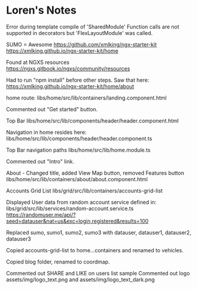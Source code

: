 # Loren's Notes

Error during template compile of 'SharedModule'
  Function calls are not supported in decorators but 'FlexLayoutModule' was called.
  
SUMO = Awesome
https://github.com/xmlking/ngx-starter-kit
https://xmlking.github.io/ngx-starter-kit/home

Found at NGXS resources
https://ngxs.gitbook.io/ngxs/community/resources

Had to run "npm install" before other steps.  Saw that here:
https://xmlking.github.io/ngx-starter-kit/home/about

home route:
libs/home/src/lib/containers/landing.component.html

Commented out "Get started" button.


Top Bar
libs/home/src/lib/components/header/header.component.html

Navigation in home resides here:
libs/home/src/lib/components/header/header.component.ts

Top Bar navigation paths
libs/home/src/lib/home.module.ts

Commented out "Intro" link.

About - Changed title, added View Map button, removed Features button
libs/home/src/lib/containers/about/about.component.html

Accounts Grid List
libs/grid/src/lib/containers/accounts-grid-list

Displayed User data from random account service defined in:
libs/grid/src/lib/services/random-account.service.ts
https://randomuser.me/api/?seed=datauser&nat=us&exc=login,registered&results=100

Replaced sumo, sumo1, sumo2, sumo3 with datauser, datauser1, datauser2, datauser3

Copied accounts-grid-list to home...containers and renamed to vehicles.

Copied blog folder, renamed to coordmap.

Commented out SHARE and LIKE on users list sample
Commented out logo assets/img/logo_text.png and assets/img/logo_text_dark.png